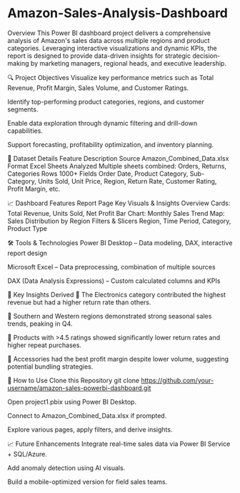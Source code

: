 # Amazon-Sales-Analysis-Dashboard
Overview
This Power BI dashboard project delivers a comprehensive analysis of Amazon's sales data across multiple regions and product categories. Leveraging interactive visualizations and dynamic KPIs, the report is designed to provide data-driven insights for strategic decision-making by marketing managers, regional heads, and executive leadership.

🔍 Project Objectives
Visualize key performance metrics such as Total Revenue, Profit Margin, Sales Volume, and Customer Ratings.

Identify top-performing product categories, regions, and customer segments.

Enable data exploration through dynamic filtering and drill-down capabilities.

Support forecasting, profitability optimization, and inventory planning.

🧩 Dataset Details
Feature	Description
Source	Amazon_Combined_Data.xlsx
Format	Excel
Sheets Analyzed	Multiple sheets combined: Orders, Returns, Categories
Rows	1000+
Fields	Order Date, Product Category, Sub-Category, Units Sold, Unit Price, Region, Return Rate, Customer Rating, Profit Margin, etc.

📈 Dashboard Features
Report Page	Key Visuals & Insights
Overview	Cards: Total Revenue, Units Sold, Net Profit
Bar Chart: Monthly Sales Trend
Map: Sales Distribution by Region
Filters & Slicers	Region, Time Period, Category, Product Type

🛠️ Tools & Technologies
Power BI Desktop – Data modeling, DAX, interactive report design

Microsoft Excel – Data preprocessing, combination of multiple sources

DAX (Data Analysis Expressions) – Custom calculated columns and KPIs

📌 Key Insights Derived
📌 The Electronics category contributed the highest revenue but had a higher return rate than others.

📌 Southern and Western regions demonstrated strong seasonal sales trends, peaking in Q4.

📌 Products with >4.5 ratings showed significantly lower return rates and higher repeat purchases.

📌 Accessories had the best profit margin despite lower volume, suggesting potential bundling strategies.

🚀 How to Use
Clone this Repository git clone https://github.com/your-username/amazon-sales-powerbi-dashboard.git

Open project1.pbix using Power BI Desktop.

Connect to Amazon_Combined_Data.xlsx if prompted.

Explore various pages, apply filters, and derive insights.


📈 Future Enhancements
Integrate real-time sales data via Power BI Service + SQL/Azure.

Add anomaly detection using AI visuals.

Build a mobile-optimized version for field sales teams.
